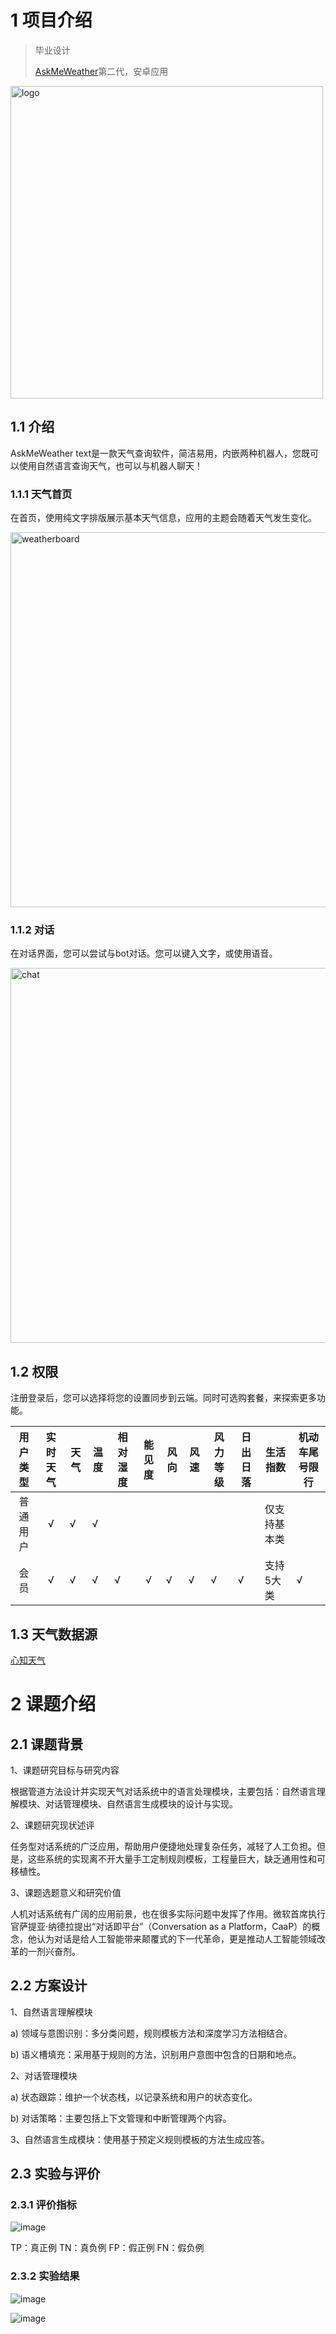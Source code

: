 # 1 项目介绍

> 毕业设计
>
> [AskMeWeather](https://github.com/mutsuo/AskMeWeather)第二代，安卓应用

<img src="image/logo.jpg" alt="logo" width=500px align=middle/>

## 1.1 介绍

AskMeWeather text是一款天气查询软件，简洁易用，内嵌两种机器人，您既可以使用自然语言查询天气，也可以与机器人聊天！

### 1.1.1 天气首页

在首页，使用纯文字排版展示基本天气信息，应用的主题会随着天气发生变化。

<img src="image/weatherboard.JPG" alt="weatherboard" width=600px align=middle/>

### 1.1.2 对话

在对话界面，您可以尝试与bot对话。您可以键入文字，或使用语音。

<img src="image/chat.JPG" alt="chat" width=600px align=middle/>

## 1.2 权限

注册登录后，您可以选择将您的设置同步到云端。同时可选购套餐，来探索更多功能。 

| 用户类型 | 实时天气 | 天气 | 温度 | 相对湿度 | 能见度 | 风向 | 风速 | 风力等级 | 日出日落 | 生活指数     | 机动车尾号限行 |
| :------: | :------: | ---- | ---- | -------- | :----: | ---- | ---- | -------- | -------- | ------------ | -------------- |
| 普通用户 |    √     | √    | √    |          |        |      |      |          |          | 仅支持基本类 |                |
|   会员   |    √     | √    | √    | √        |   √    | √    | √    | √        | √        | 支持5大类    | √              |

## 1.3 天气数据源

[心知天气](https://www.seniverse.com/)



# 2 课题介绍

## 2.1 课题背景

1、课题研究目标与研究内容

根据管道方法设计并实现天气对话系统中的语言处理模块，主要包括：自然语言理解模块、对话管理模块、自然语言生成模块的设计与实现。

2、课题研究现状述评

任务型对话系统的广泛应用，帮助用户便捷地处理复杂任务，减轻了人工负担。但是，这些系统的实现离不开大量手工定制规则模板，工程量巨大，缺乏通用性和可移植性。

3、课题选题意义和研究价值

人机对话系统有广阔的应用前景，也在很多实际问题中发挥了作用。微软首席执行官萨提亚·纳德拉提出“对话即平台”（Conversation as a Platform，CaaP）的概念，他认为对话是给人工智能带来颠覆式的下一代革命，更是推动人工智能领域改革的一剂兴奋剂。

## 2.2 方案设计

1、自然语言理解模块

a)	领域与意图识别：多分类问题，规则模板方法和深度学习方法相结合。

b)	语义槽填充：采用基于规则的方法，识别用户意图中包含的日期和地点。

2、对话管理模块

a)	状态跟踪：维护一个状态栈，以记录系统和用户的状态变化。

b)	对话策略：主要包括上下文管理和中断管理两个内容。

3、自然语言生成模块：使用基于预定义规则模板的方法生成应答。

## 2.3 实验与评价

### 2.3.1 评价指标

![image](https://github.com/mutsuo/AskMeWeather-text/assets/25997838/fbf5a28b-aa45-4f12-b523-414b0aa2281c)

TP：真正例	TN：真负例
FP：假正例	FN：假负例

### 2.3.2 实验结果

![image](https://github.com/mutsuo/AskMeWeather-text/assets/25997838/41a89c11-7254-4bb0-80e9-edc35bd895cb)

![image](https://github.com/mutsuo/AskMeWeather-text/assets/25997838/3ee84499-2ca9-4f56-9c2e-1a6f2a38646a)


